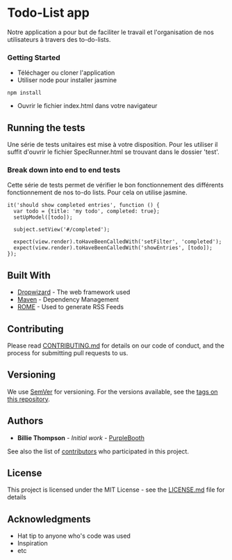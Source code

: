 # Todo-List app

Notre application a pour but de faciliter le travail et l'organisation de nos utilisateurs à travers des to-do-lists.

### Getting Started

* Téléchager ou cloner l'application
* Utiliser node pour installer jasmine
```
npm install
```
* Ouvrir le fichier index.html dans votre navigateur


## Running the tests

Une série de tests unitaires est mise à votre disposition. Pour les utiliser il suffit d'ouvrir le fichier SpecRunner.html se trouvant dans le dossier 'test'.

### Break down into end to end tests

Cette série de tests permet de vérifier le bon fonctionnement des différents fonctionnement de nos to-do lists. Pour cela on utilise jasmine.
```
it('should show completed entries', function () {
  var todo = {title: 'my todo', completed: true};
  setUpModel([todo]);

  subject.setView('#/completed');

  expect(view.render).toHaveBeenCalledWith('setFilter', 'completed');
  expect(view.render).toHaveBeenCalledWith('showEntries', [todo]);
});
```



## Built With

* [Dropwizard](http://www.dropwizard.io/1.0.2/docs/) - The web framework used
* [Maven](https://maven.apache.org/) - Dependency Management
* [ROME](https://rometools.github.io/rome/) - Used to generate RSS Feeds

## Contributing

Please read [CONTRIBUTING.md](https://gist.github.com/PurpleBooth/b24679402957c63ec426) for details on our code of conduct, and the process for submitting pull requests to us.

## Versioning

We use [SemVer](http://semver.org/) for versioning. For the versions available, see the [tags on this repository](https://github.com/your/project/tags). 

## Authors

* **Billie Thompson** - *Initial work* - [PurpleBooth](https://github.com/PurpleBooth)

See also the list of [contributors](https://github.com/your/project/contributors) who participated in this project.

## License

This project is licensed under the MIT License - see the [LICENSE.md](LICENSE.md) file for details

## Acknowledgments

* Hat tip to anyone who's code was used
* Inspiration
* etc

